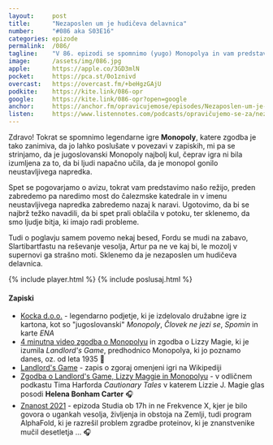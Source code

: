 ```yaml
---
layout: 	post
title:  	"Nezaposlen um je hudičeva delavnica"
number: 	"#086 aka S03E16"
categories:	epizode
permalink:	/086/
tagline: 	"V 86. epizodi se spomnimo (yugo) Monopolya in vam predstavimo našo režijo. Aja, pa Slartibartfast je fejst fant (gospod), ker hoče rešiti vesolje."
image:		/assets/img/086.jpg
apple:		https://apple.co/3GD3mlN
pocket:		https://pca.st/0o1znivd
overcast:	https://overcast.fm/+beHgzGAjU
podkite:	https://kite.link/086-opr
google:		https://kite.link/086-opr?open=google
anchor:		https://anchor.fm/opravicujemose/episodes/Nezaposlen-um-je-hudieva-delavnica-e1d1h1b
listen:		https://www.listennotes.com/podcasts/opravičujemo-se-za/nezaposlen-um-je-hudičeva-TW27o0kt9_S/embed/
---
```


Zdravo! Tokrat se spomnimo legendarne igre **Monopoly**, katere zgodba je tako zanimiva, da jo lahko poslušate v povezavi v zapiskih, mi pa se strinjamo, da je jugoslovanski Monopoly najbolj kul, čeprav igra ni bila izumljena za to, da bi ljudi napačno učila, da je monopol gonilo neustavljivega napredka. 

Spet se pogovarjamo o avizu, tokrat vam predstavimo našo režijo, preden zabredemo pa naredimo most do čalezmske katedrale in v imenu neustavljivega napredka zabredemo nazaj k naravi. Ugotovimo, da bi se najbrž težko navadili, da bi spet prali oblačila v potoku, ter sklenemo, da smo ljudje bitja, ki imajo radi probleme. 

Tudi o poglavju samem povemo nekaj besed, Fordu se mudi na zabavo, Slartibartfastu na reševanje vesolja, Artur pa ne ve kaj bi, le mozolj v supernovi ga strašno moti. Sklenemo da je nezaposlen um hudičeva delavnica. 

{% include player.html %}
{% include poslusaj.html %}

<!--break-->

#### Zapiski

- [Kocka d.o.o.](http://www.kocka.net/) - legendarno podjetje, ki je izdelovalo družabne igre iz kartona, kot so "jugoslovanski" _Monopoly_, _Človek ne jezi se_, _Spomin_ in karte _ENA_
- [4 minutna video zgodba o Monopolyu](https://youtu.be/AN5Yb_jzZZ0) in zgodba o Lizzy Magie, ki je izumila _Landlord's Game_, predhodnico Monopolya, ki jo poznamo danes, oz. od leta 1935 🎥
- [Landlord's Game](https://en.wikipedia.org/wiki/The_Landlord%27s_Game) - zapis o zgoraj omenjeni igri na Wikipediji
- [Zgodba o Landlord's Game, Lizzy Maggie in Monopolyu](https://timharford.com/2021/05/cautionary-tales-do-not-pass-go/) - v odličnem podkastu Tima Harforda _Cautionary Tales_ v katerem Lizzie J. Magie glas posodi **Helena Bonham Carter** 🎧
- [Znanost 2021](https://radioprvi.rtvslo.si/2021/12/studio-ob-17-00-687/) - epizoda Studia ob 17h in ne Frekvence X, kjer je bilo govora o ugankah vesolja, življenja in obstoja na Zemlji, tudi program AlphaFold, ki je razrešil problem zgradbe proteinov, ki je znanstvenike mučil desetletja ... 🎧